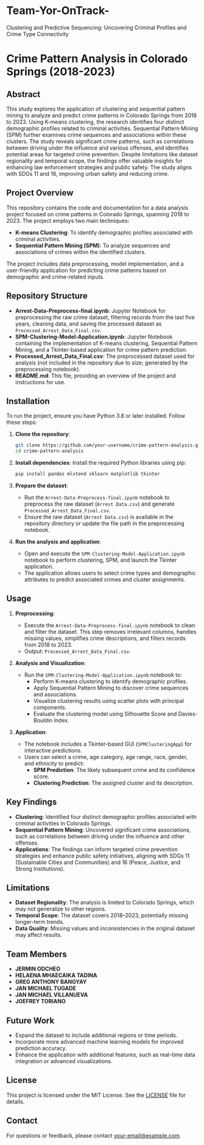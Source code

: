 # Team-Yor-OnTrack-
Clustering and Predictive Sequencing: Uncovering Criminal Profiles and Crime Type Connectivity

# Crime Pattern Analysis in Colorado Springs (2018-2023)

## Abstract
This study explores the application of clustering and sequential pattern mining to analyze and predict crime patterns in Colorado Springs from 2018 to 2023. Using K-means clustering, the research identifies four distinct demographic profiles related to criminal activities. Sequential Pattern Mining (SPM) further examines crime sequences and associations within these clusters. The study reveals significant crime patterns, such as correlations between driving under the influence and various offenses, and identifies potential areas for targeted crime prevention. Despite limitations like dataset regionality and temporal scope, the findings offer valuable insights for enhancing law enforcement strategies and public safety. The study aligns with SDGs 11 and 16, improving urban safety and reducing crime.

## Project Overview
This repository contains the code and documentation for a data analysis project focused on crime patterns in Colorado Springs, spanning 2018 to 2023. The project employs two main techniques:
- **K-means Clustering**: To identify demographic profiles associated with criminal activities.
- **Sequential Pattern Mining (SPM)**: To analyze sequences and associations of crimes within the identified clusters.

The project includes data preprocessing, model implementation, and a user-friendly application for predicting crime patterns based on demographic and crime-related inputs.

## Repository Structure
- **Arrest-Data-Preprocess-final.ipynb**: Jupyter Notebook for preprocessing the raw crime dataset, filtering records from the last five years, cleaning data, and saving the processed dataset as `Processed_Arrest_Data_Final.csv`.
- **SPM-Clustering-Model-Application.ipynb**: Jupyter Notebook containing the implementation of K-means clustering, Sequential Pattern Mining, and a Tkinter-based application for crime pattern prediction.
- **Processed_Arrest_Data_Final.csv**: The preprocessed dataset used for analysis (not included in the repository due to size; generated by the preprocessing notebook).
- **README.md**: This file, providing an overview of the project and instructions for use.

## Installation
To run the project, ensure you have Python 3.8 or later installed. Follow these steps:

1. **Clone the repository**:
   ```bash
   git clone https://github.com/your-username/crime-pattern-analysis.git
   cd crime-pattern-analysis
   ```

2. **Install dependencies**:
   Install the required Python libraries using pip:
   ```bash
   pip install pandas mlxtend sklearn matplotlib tkinter
   ```

3. **Prepare the dataset**:
   - Run the `Arrest-Data-Preprocess-final.ipynb` notebook to preprocess the raw dataset (`Arrest Data.csv`) and generate `Processed_Arrest_Data_Final.csv`.
   - Ensure the raw dataset (`Arrest Data.csv`) is available in the repository directory or update the file path in the preprocessing notebook.

4. **Run the analysis and application**:
   - Open and execute the `SPM-Clustering-Model-Application.ipynb` notebook to perform clustering, SPM, and launch the Tkinter application.
   - The application allows users to select crime types and demographic attributes to predict associated crimes and cluster assignments.

## Usage
1. **Preprocessing**:
   - Execute the `Arrest-Data-Preprocess-final.ipynb` notebook to clean and filter the dataset. This step removes irrelevant columns, handles missing values, simplifies crime descriptions, and filters records from 2018 to 2023.
   - Output: `Processed_Arrest_Data_Final.csv`.

2. **Analysis and Visualization**:
   - Run the `SPM-Clustering-Model-Application.ipynb` notebook to:
     - Perform K-means clustering to identify demographic profiles.
     - Apply Sequential Pattern Mining to discover crime sequences and associations.
     - Visualize clustering results using scatter plots with principal components.
     - Evaluate the clustering model using Silhouette Score and Davies-Bouldin Index.

3. **Application**:
   - The notebook includes a Tkinter-based GUI (`SPMClusteringApp`) for interactive predictions.
   - Users can select a crime, age category, age range, race, gender, and ethnicity to predict:
     - **SPM Prediction**: The likely subsequent crime and its confidence score.
     - **Clustering Prediction**: The assigned cluster and its description.

## Key Findings
- **Clustering**: Identified four distinct demographic profiles associated with criminal activities in Colorado Springs.
- **Sequential Pattern Mining**: Uncovered significant crime associations, such as correlations between driving under the influence and other offenses.
- **Applications**: The findings can inform targeted crime prevention strategies and enhance public safety initiatives, aligning with SDGs 11 (Sustainable Cities and Communities) and 16 (Peace, Justice, and Strong Institutions).

## Limitations
- **Dataset Regionality**: The analysis is limited to Colorado Springs, which may not generalize to other regions.
- **Temporal Scope**: The dataset covers 2018–2023, potentially missing longer-term trends.
- **Data Quality**: Missing values and inconsistencies in the original dataset may affect results.
  
## Team Members
- **JERMIN ODCHEO**
- **HELAENA MHAECAIKA TADINA**
- **GREG ANTHONY BANGYAY**
- **JAN MICHAEL TUGADE**
- **JAN MICHAEL VILLANUEVA**
- **JOEFREY TORIANO**

## Future Work
- Expand the dataset to include additional regions or time periods.
- Incorporate more advanced machine learning models for improved prediction accuracy.
- Enhance the application with additional features, such as real-time data integration or advanced visualizations.


## License
This project is licensed under the MIT License. See the [LICENSE](LICENSE) file for details.

## Contact
For questions or feedback, please contact [your-email@example.com](mailto:jerminbodcheo@gmail.com).

